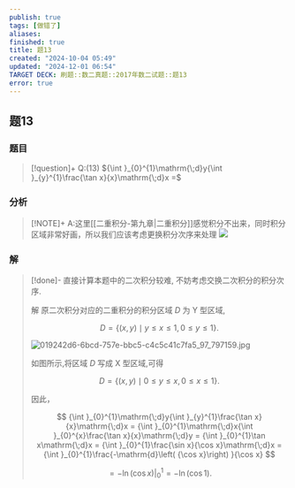 ```yaml
---
publish: true
tags: [做错了]
aliases: 
finished: true
title: 题13
created: "2024-10-04 05:49"
updated: "2024-12-01 06:54"
TARGET DECK: 刷题::数二真题::2017年数二试题::题13
error: true
---
```

## 题13
### 题目
> [!question]+
> Q:(13) ${\int }_{0}^{1}\mathrm{\;d}y{\int }_{y}^{1}\frac{\tan x}{x}\mathrm{\;d}x =$
### 分析
> [!NOTE]+
> A:这里[[二重积分-第九章|二重积分]]感觉积分不出来，同时积分区域非常好画，所以我们应该考虑更换积分次序来处理
> ![](https://img.hwenyi.live/202411301412756.webp)
### 解
> [!done]-
> 直接计算本题中的二次积分较难, 不妨考虑交换二次积分的积分次序.
> 
> 解 原二次积分对应的二重积分的积分区域 $D$ 为 $\mathrm{Y}$ 型区域,
> 
> $$
> D = \{ \left( {x, y}\right) \mid y \leq x \leq 1,0 \leq y \leq 1\} .
> $$
> 
> ![019242d6-6bcd-757e-bbc5-c4c5c41c7fa5_97_797159.jpg](https://img.hwenyi.live/202409302017957.webp)
> 
> 如图所示,将区域 $D$ 写成 $\mathrm{X}$ 型区域,可得
> 
> $$
> D = \{ \left( {x, y}\right) \mid 0 \leq y \leq x,0 \leq x \leq 1\} .
> $$
> 
> 因此，
> 
> $$
> {\int }_{0}^{1}\mathrm{\;d}y{\int }_{y}^{1}\frac{\tan x}{x}\mathrm{\;d}x = {\int }_{0}^{1}\mathrm{\;d}x{\int }_{0}^{x}\frac{\tan x}{x}\mathrm{\;d}y = {\int }_{0}^{1}\tan x\mathrm{\;d}x = {\int }_{0}^{1}\frac{\sin x}{\cos x}\mathrm{\;d}x = {\int }_{0}^{1}\frac{-\mathrm{d}\left( {\cos x}\right) }{\cos x}
> $$
> 
> $$
> = - {\left. \ln \left( \cos x\right) \right| }_{0}^{1} = - \ln \left( {\cos 1}\right) .
> $$